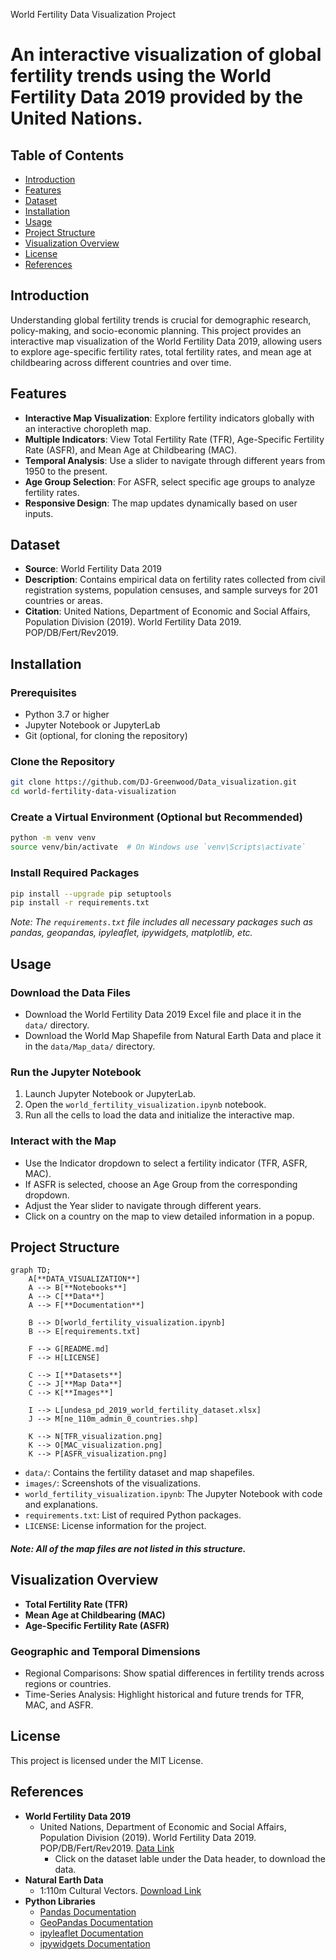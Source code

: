 World Fertility Data Visualization Project
# An interactive visualization of global fertility trends using the World Fertility Data 2019 provided by the United Nations.

## Table of Contents
- [Introduction](#introduction)
- [Features](#features)
- [Dataset](#dataset)
- [Installation](#installation)
- [Usage](#usage)
- [Project Structure](#project-structure)
- [Visualization Overview](#visualization-overview)
- [License](#license)
- [References](#references)

## Introduction
Understanding global fertility trends is crucial for demographic research, policy-making, and socio-economic planning. This project provides an interactive map visualization of the World Fertility Data 2019, allowing users to explore age-specific fertility rates, total fertility rates, and mean age at childbearing across different countries and over time.

## Features
- **Interactive Map Visualization**: Explore fertility indicators globally with an interactive choropleth map.
- **Multiple Indicators**: View Total Fertility Rate (TFR), Age-Specific Fertility Rate (ASFR), and Mean Age at Childbearing (MAC).
- **Temporal Analysis**: Use a slider to navigate through different years from 1950 to the present.
- **Age Group Selection**: For ASFR, select specific age groups to analyze fertility rates.
- **Responsive Design**: The map updates dynamically based on user inputs.

## Dataset
- **Source**: World Fertility Data 2019
- **Description**: Contains empirical data on fertility rates collected from civil registration systems, population censuses, and sample surveys for 201 countries or areas.
- **Citation**: United Nations, Department of Economic and Social Affairs, Population Division (2019). World Fertility Data 2019. POP/DB/Fert/Rev2019.

## Installation

### Prerequisites
- Python 3.7 or higher
- Jupyter Notebook or JupyterLab
- Git (optional, for cloning the repository)

### Clone the Repository
```bash
git clone https://github.com/DJ-Greenwood/Data_visualization.git
cd world-fertility-data-visualization
```

### Create a Virtual Environment (Optional but Recommended)
```bash
python -m venv venv
source venv/bin/activate  # On Windows use `venv\Scripts\activate`
```

### Install Required Packages
```bash
pip install --upgrade pip setuptools
pip install -r requirements.txt
```
*Note: The `requirements.txt` file includes all necessary packages such as pandas, geopandas, ipyleaflet, ipywidgets, matplotlib, etc.*

## Usage

### Download the Data Files
- Download the World Fertility Data 2019 Excel file and place it in the `data/` directory.
- Download the World Map Shapefile from Natural Earth Data and place it in the `data/Map_data/` directory.

### Run the Jupyter Notebook
1. Launch Jupyter Notebook or JupyterLab.
2. Open the `world_fertility_visualization.ipynb` notebook.
3. Run all the cells to load the data and initialize the interactive map.

### Interact with the Map
- Use the Indicator dropdown to select a fertility indicator (TFR, ASFR, MAC).
- If ASFR is selected, choose an Age Group from the corresponding dropdown.
- Adjust the Year slider to navigate through different years.
- Click on a country on the map to view detailed information in a popup.

## Project Structure
```mermaid
graph TD;
    A[**DATA_VISUALIZATION**] 
    A --> B[**Notebooks**] 
    A --> C[**Data**]
    A --> F[**Documentation**]
    
    B --> D[world_fertility_visualization.ipynb]
    B --> E[requirements.txt]
    
    F --> G[README.md]
    F --> H[LICENSE]

    C --> I[**Datasets**]
    C --> J[**Map Data**]
    C --> K[**Images**]

    I --> L[undesa_pd_2019_world_fertility_dataset.xlsx]
    J --> M[ne_110m_admin_0_countries.shp]
    
    K --> N[TFR_visualization.png]
    K --> O[MAC_visualization.png]
    K --> P[ASFR_visualization.png]

```
- `data/`: Contains the fertility dataset and map shapefiles.
- `images/`: Screenshots of the visualizations.
- `world_fertility_visualization.ipynb`: The Jupyter Notebook with code and explanations.
- `requirements.txt`: List of required Python packages.
- `LICENSE`: License information for the project.
  
##### Note: All of the map files are not listed in this structure.


## Visualization Overview
- **Total Fertility Rate (TFR)**
- **Mean Age at Childbearing (MAC)**
- **Age-Specific Fertility Rate (ASFR)**

### Geographic and Temporal Dimensions
- Regional Comparisons: Show spatial differences in fertility trends across regions or countries.
- Time-Series Analysis: Highlight historical and future trends for TFR, MAC, and ASFR.

## License
This project is licensed under the MIT License.

## References
- **World Fertility Data 2019**
    - United Nations, Department of Economic and Social Affairs, Population Division (2019). World Fertility Data 2019. POP/DB/Fert/Rev2019. [Data Link](https://www.un.org/development/desa/pd/data/world-fertility-data)
        - Click on the dataset lable under the Data header, to download the data. 
- **Natural Earth Data**
    - 1:110m Cultural Vectors. [Download Link](https://www.naturalearthdata.com/downloads/110m-cultural-vectors/)
- **Python Libraries**
    - [Pandas Documentation](https://pandas.pydata.org/pandas-docs/stable/)
    - [GeoPandas Documentation](https://geopandas.org/)
    - [ipyleaflet Documentation](https://ipyleaflet.readthedocs.io/en/latest/)
    - [ipywidgets Documentation](https://ipywidgets.readthedocs.io/en/latest/)
